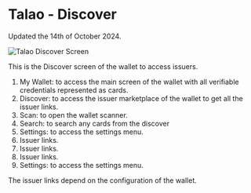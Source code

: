 # Talao - Discover

Updated the 14th of October 2024.

<div class="responsive-container">
  <div class="responsive-image-wallet-talao">
    <img src="/img/ssi_screen/talao_discover.png" alt="Talao Discover Screen" style={{ width: '100%', height: 'auto' }} />
  </div>
  <div class="responsive-text-wallet-talao">
    <p>This is the Discover screen of the wallet to access issuers.</p>
    <ol>
      <li>My Wallet: to access the main screen of the wallet with all verifiable credentials represented as cards.</li>
      <li>Discover: to access the issuer marketplace of the wallet to get all the issuer links.</li>
      <li>Scan: to open the wallet scanner.</li>
      <li>Search: to search any cards from the discover</li>
      <li>Settings: to access the settings menu.</li>
      <li>Issuer links.</li>
      <li>Issuer links.</li>
      <li>Issuer links.</li>
      <li>Settings: to access the settings menu.</li>
    </ol>
    <p>The issuer links depend on the configuration of the wallet.</p>
  </div>
</div>
